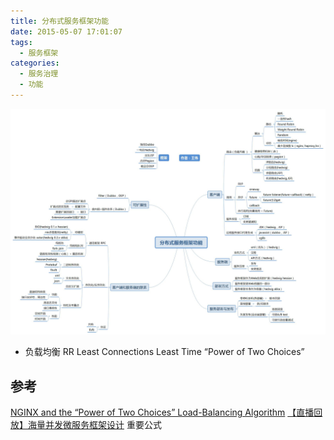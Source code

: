 ```yaml
---
title: 分布式服务框架功能
date: 2015-05-07 17:01:07
tags:
  - 服务框架
categories: 
  - 服务治理
  - 功能    
---
```


<p></p>
<!-- more -->

![分布式服务框架功能](./images/soaFeature.jpg)

+ 负载均衡
RR
Least Connections
Least Time
“Power of Two Choices”


## 参考
[NGINX and the “Power of Two Choices” Load-Balancing Algorithm](https://www.nginx.com/blog/nginx-power-of-two-choices-load-balancing-algorithm/)
[【直播回放】海量并发微服务框架设计](https://www.bilibili.com/video/BV1Gb4y187un?zw&vd_source=f6e8c1128f9f264c5ab8d9411a644036)  重要公式

